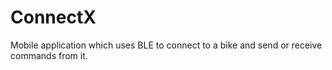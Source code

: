 # ConnectX
Mobile application which uses BLE to connect to a bike and send or receive commands from it.
